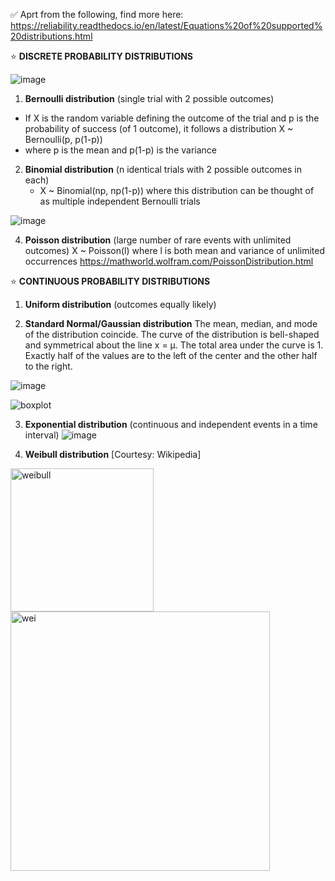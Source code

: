 
✅ Aprt from the following, find more here: https://reliability.readthedocs.io/en/latest/Equations%20of%20supported%20distributions.html

⭐ **DISCRETE PROBABILITY DISTRIBUTIONS**

![image](https://user-images.githubusercontent.com/101544669/172357459-389a7839-7983-4ee8-96a5-bebe7e50f1d0.png)
1) **Bernoulli distribution** (single trial with 2 possible outcomes)
 - If X is the random variable defining the outcome of the trial and p is the probability of success (of 1 outcome), it follows a distribution X ~ Bernoulli(p, p(1-p))
 - where p is the mean and p(1-p) is the variance
   
2) **Binomial distribution** (n identical trials with 2 possible outcomes in each)
   - X ~ Binomial(np, np(1-p))
     where this distribution can be thought of as multiple independent Bernoulli trials
       
![image](https://user-images.githubusercontent.com/101544669/172357617-c12a8dd8-f094-4220-a1af-7cccb4aca46e.png)

4) **Poisson distribution** (large number of rare events with unlimited outcomes)
	X ~ Poisson(l) where l is both mean and variance of unlimited occurrences
https://mathworld.wolfram.com/PoissonDistribution.html


⭐ **CONTINUOUS PROBABILITY DISTRIBUTIONS**

1) **Uniform distribution** (outcomes equally likely)

2) **Standard Normal/Gaussian distribution**
   The mean, median, and mode of the distribution coincide. The curve of the distribution is bell-shaped and symmetrical about the line x = μ. The total area under the curve is 1. Exactly half of the values are to the left of the center and the other half to the right.

![image](https://user-images.githubusercontent.com/101544669/172358474-b1997aed-d0e4-482a-a09b-2355dfb693c2.png)

![boxplot](https://github.com/ranja-sarkar/stats/assets/101544669/49ed0ab5-69ed-47f2-bc49-b7e19fcf6e42)

3) **Exponential distribution** (continuous and independent events in a time interval)
![image](https://user-images.githubusercontent.com/101544669/172358950-ace7b1f7-c268-4e15-a9fc-3580c8742509.png)

4) **Weibull distribution**
   [Courtesy: Wikipedia]
   
<img width="229" alt="weibull" src="https://github.com/ranja-sarkar/stats/assets/101544669/baf9a393-abb5-4c16-a979-33ff9df3e1ee">

<img width="415" alt="wei" src="https://github.com/ranja-sarkar/stats/assets/101544669/ee6a54c3-e0ab-4469-be45-e847a5bbe74b">






